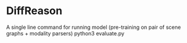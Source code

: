 # DiffReason
A single line command for running model (pre-training on pair of scene graphs + modality parsers)
python3 evaluate.py

